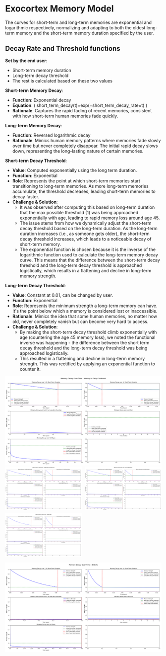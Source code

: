# Exocortex Memory Model

The curves for short-term and long-term memories are exponential and logarithmic respectively, normalizing and adapting to both the oldest long-term memory and the short-term memory duration specified by the user.

## Decay Rate and Threshold functions 

**Set by the end user**:
- Short-term memory duration 
- Long-term decay threshold
- The rest is calculated based on these two values

**Short-term Memory Decay**:
- **Function**: Exponential decay
- **Equation**: \( short_term_decay(t)=exp(−short_term_decay_rate×t) \)
- **Rationale**: Captures the rapid fading of recent memories, consistent with how short-term human memories fade quickly.
   
**Long-term Memory Decay**:
- **Function**: Reversed logarithmic decay
- **Rationale**: Mimics human memory patterns where memories fade slowly over time but never completely disappear. The initial rapid decay slows down, representing the long-lasting nature of certain memories.
   
**Short-term Decay Threshold**:

- **Value**: Computed exponentially using the long term duration.
- **Function**: Exponential
- **Role**: Represents the point at which short-term memories start transitioning to long-term memories. As more long-term memories accumulate, the threshold decreases, leading short-term memories to decay faster.
- **Challenge & Solution**: 
    - It was observed after computing this based on long-term duration that the max possible threshold (1) was being approached exponentially with age, leading to rapid memory loss around age 45.
    - The issue stems from how we dynamically adjust the short-term decay threshold based on the long-term duration. As the long-term duration increases (i.e., as someone gets older), the short-term decay threshold increases, which leads to a noticeable decay of short-term memory.
    - The exponential function is chosen because it is the inverse of the logarithmic function used to calculate the long-term memory decay curve. This means that the difference between the short-term decay threshold and the long-term decay threshold is approached logistically, which results in a flattening and decline in long-term memory strength.

 **Long-term Decay Threshold**:
- **Value**: Constant at 0.01, can be changed by user.
- **Function**: Exponential
- **Role**: Represents the minimum strength a long-term memory can have. It's the point below which a memory is considered lost or inaccessible.
- **Rationale**: Mimics the idea that some human memories, no matter how old, never completely vanish but can become very hard to access.
- **Challenge & Solution**:
  - By making the short-term decay threshold climb exponentially with age (countering the age 45 memory loss), we noted the functional inverse was happening - the difference between the short term decay threshold and the long-term decay threshold was being approached logistically.
  - This resulted in a flattening and decline in long-term memory strength. This was rectified by applying an exponential function to counter it.
   
<img src="adjusted_memory_decay_Infancy_to_Early_Childhood.png">
<br/>
<div style="display: grid; grid-template-columns: repeat(2, 1fr); gap: 10px;">
    <img src="adjusted_memory_decay_Childhood_to_Adolescence.png">
    <img src="adjusted_memory_decay_Young_Adulthood.png" >
    <img src="adjusted_memory_decay_Middle_Age.png">
</div>
<br/>
<img src="adjusted_memory_decay_Elderly.png">
